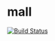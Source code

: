 # mall
[![Build Status](https://travis-ci.org/totalo/mall.svg?branch=master)](https://travis-ci.org/totalo/mall)
